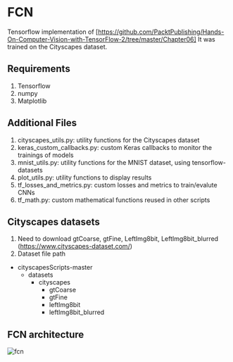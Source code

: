 # FCN
Tensorflow implementation of [https://github.com/PacktPublishing/Hands-On-Computer-Vision-with-TensorFlow-2/tree/master/Chapter06] It was trained on the Cityscapes dataset.

## Requirements
1. Tensorflow
2. numpy
3. Matplotlib

## Additional Files
1. cityscapes_utils.py: utility functions for the Cityscapes dataset 
2. keras_custom_callbacks.py: custom Keras callbacks to monitor the trainings of models 
3. mnist_utils.py: utility functions for the MNIST dataset, using tensorflow-datasets 
4. plot_utils.py: utility functions to display results
5. tf_losses_and_metrics.py: custom losses and metrics to train/evalute CNNs
6. tf_math.py: custom mathematical functions reused in other scripts




## Cityscapes datasets
1. Need to download gtCoarse, gtFine, LeftImg8bit, LeftImg8bit_blurred (https://www.cityscapes-dataset.com/)
2. Dataset file path
* cityscapesScripts-master
  - datasets
    + cityscapes
      - gtCoarse
      - gtFine
      - leftImg8bit
      - leftImg8bit_blurred

## FCN architecture
![fcn](https://user-images.githubusercontent.com/75243173/168417856-6ec62a8f-b9d7-45f2-a3d3-085c41c92efc.png)


